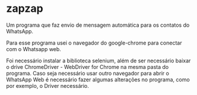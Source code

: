 # zapzap
Um programa que faz envio de mensagem automática para os contatos do WhatsApp. 

Para esse programa usei o navegador do google-chrome para conectar com o Whatsapp web.

Foi necessário instalar a biblioteca selenium, além de ser necessário baixar o drive ChromeDriver - WebDriver for Chrome na mesma pasta do programa. 
Caso seja necessário usar outro navegador para abrir o WhatsApp Web é necessário fazer algumas alterações no programa, como por exemplo, o Driver necessário. 
